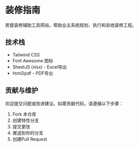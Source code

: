# 装修指南

房屋装修辅助工具网站，帮助业主系统规划、执行和验收装修工程。

## 技术栈

- Tailwind CSS
- Font Awesome 图标
- SheetJS (xlsx) - Excel导出
- html2pdf - PDF导出

## 贡献与维护

欢迎提交问题或改进建议。如需贡献代码，请遵循以下步骤：

1. Fork 本仓库
2. 创建特性分支
3. 提交更改
4. 推送到你的分支
5. 创建Pull Request
